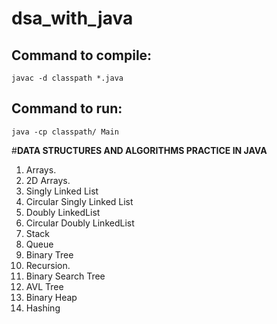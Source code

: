 # dsa_with_java
## Command to compile: 
    javac -d classpath *.java
## Command to run: 
    java -cp classpath/ Main
#**DATA STRUCTURES AND ALGORITHMS PRACTICE IN JAVA**
1. Arrays.
2. 2D Arrays.
3. Singly Linked List
4. Circular Singly Linked List
5. Doubly LinkedList
6. Circular Doubly LinkedList
7. Stack
8. Queue
9. Binary Tree
10. Recursion.
11. Binary Search Tree
12. AVL Tree
13. Binary Heap
14. Hashing
